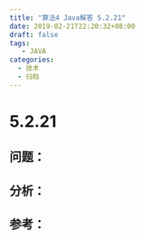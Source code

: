 ```yaml
---
title: "算法4 Java解答 5.2.21"
date: 2019-02-21T22:20:32+08:00
draft: false
tags:
   - JAVA
categories:
  - 技术
  - 归档
---
```



# 5.2.21

## 问题：


## 分析：


## 参考：


